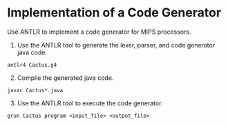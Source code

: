 # Implementation of a Code Generator

Use ANTLR to implement a code generator for MIPS processors.

1. Use the ANTLR tool to generate the lexer, parser, and code generator java code.
```
antlr4 Cactus.g4
```

2. Compile the generated java code.
```
javac Cactus*.java
```

3. Use the ANTLR tool to execute the code generator.
```
grun Cactus program <input_file> <output_file>
```
